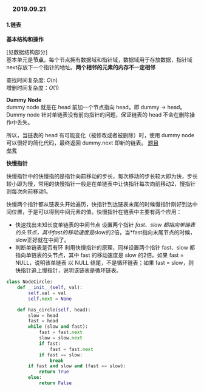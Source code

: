 ### 　**2019.09.21** 

#### **1.链表**
**基本结构和操作**  

[见数据结构部分]  
基本单元是**节点**，每个节点拥有数据域和指针域，数据域用于存放数据，指针域next存放下一个指针的地址。**两个相邻的元素的内存不一定相邻**  

查找时间复杂度: $O(n)$  
增删时间复杂度：$O(1)$  

**Dummy Node**  
dummy node 就是在 head 前加一个节点指向 head，即 dummy -> head。Dummy node 针对单链表没有前向指针的问题，保证链表的 head 不会在删除操作中丢失。

所以，当链表的 head 有可能变化（被修改或者被删除）时，使用 dummy node 可以很好的简化代码，最终返回 dummy.next 即新的链表。
[题目](https://blog.csdn.net/joycetlm/article/details/79029838)  
[参考](https://www.cnblogs.com/litexy/p/9749544.html)

**快慢指针**

快慢指针中的快慢指的是指针向前移动的步长，每次移动的步长较大即为快，步长较小即为慢，常用的快慢指针一般是在单链表中让快指针每次向前移动2，慢指针则每次向前移动1。 

快慢两个指针都从链表头开始遍历，快指针到达链表末尾的时候慢指针刚好到达中间位置，于是可以得到中间元素的值。快慢指针在链表中主要有两个应用：

- 快速找出未知长度单链表的中间节点 
  设置两个指针 *fast、*slow 都指向单链表的头节点，其中*fast的移动速度是*slow的2倍，当*fast指向末尾节点的时候，slow正好就在中间了。
- 判断单链表是否有环 
  利用快慢指针的原理，同样设置两个指针 fast、slow 都指向单链表的头节点，其中 fast 的移动速度是 slow 的2倍。如果 fast = NULL，说明该单链表 以 NULL 结尾，不是循环链表；如果 fast = slow，则快指针追上慢指针，说明该链表是循环链表。



```python 
class NodeCircle:
    def __init__(self, val):
        self.val = val
        self.next = None

    def has_circle(self, head):
        slow = head
        fast = head
        while (slow and fast):
            fast = fast.next
            slow = slow.next
            if fast:
                fast = fast.next
            if fast == slow:
                break
        if fast and slow and (fast == slow):
            return True
        else:
            return False
```

